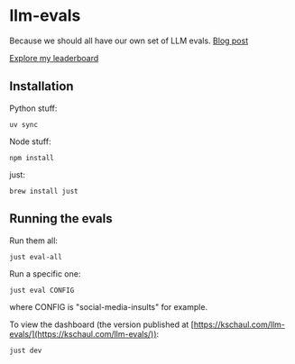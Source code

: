 # llm-evals

Because we should all have our own set of LLM evals. [Blog post](https://kschaul.com/post/2025/04/10/2025-04-10-your-own-llm-evals/)

[Explore my leaderboard](https://kschaul.com/llm-evals/)

## Installation

Python stuff:
```
uv sync
```

Node stuff:
```
npm install
```

just:
```
brew install just
```

## Running the evals

Run them all:
```
just eval-all
```

Run a specific one:
```
just eval CONFIG
```
where CONFIG is "social-media-insults" for example.

To view the dashboard (the version published at [https://kschaul.com/llm-evals/](https://kschaul.com/llm-evals/)):
```
just dev
```

